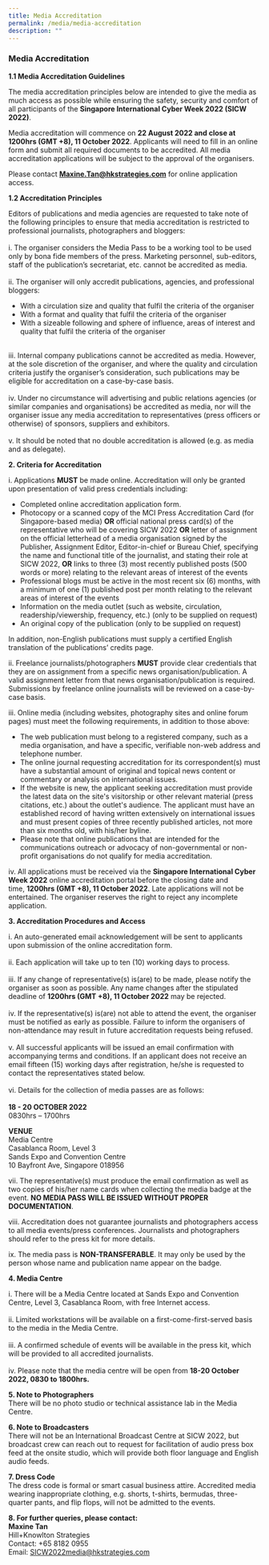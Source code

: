 ```yaml
---
title: Media Accreditation
permalink: /media/media-accreditation
description: ""
---
```


### **Media Accreditation**

**1.1 Media Accreditation Guidelines**

The media accreditation principles below are intended to give the media as much access as
possible while ensuring the safety, security and comfort of all participants of the **Singapore
International Cyber Week 2022 (SICW 2022)**.

Media accreditation will commence on **22 August 2022 and close at 1200hrs (GMT +8), 11
October 2022**. Applicants will need to fill in an online form and submit all required
documents to be accredited. All media accreditation applications will be subject to the
approval of the organisers.

Please contact [**Maxine.Tan@hkstrategies.com**](mailto:Maxine.Tan@hkstrategies.com) for online application access.

**1.2 Accreditation Principles**

Editors of publications and media agencies are requested to take note of the following
principles to ensure that media accreditation is restricted to professional journalists,
photographers and bloggers:
<br><br>i. The organiser considers the Media Pass to be a working tool to be used only by bona
fide members of the press. Marketing personnel, sub-editors, staff of the publication’s
secretariat, etc. cannot be accredited as media.
<br><br>ii. The organiser will only accredit publications, agencies, and professional bloggers:
* With a circulation size and quality that fulfil the criteria of the organiser
* With a format and quality that fulfil the criteria of the organiser
* With a sizeable following and sphere of influence, areas of interest and quality
that fulfil the criteria of the organiser

<br>iii. Internal company publications cannot be accredited as media. However, at the sole
discretion of the organiser, and where the quality and circulation criteria justify the
organiser’s consideration, such publications may be eligible for accreditation on a
case-by-case basis.
<br><br>iv. Under no circumstance will advertising and public relations agencies (or similar
companies and organisations) be accredited as media, nor will the organiser issue
any media accreditation to representatives (press officers or otherwise) of sponsors,
suppliers and exhibitors.
<br><br>v. It should be noted that no double accreditation is allowed (e.g. as media and as
delegate).

**2. Criteria for Accreditation**

i. Applications **MUST** be made online. Accreditation will only be granted upon
presentation of valid press credentials including:
* Completed online accreditation application form.
* Photocopy or a scanned copy of the MCI Press Accreditation Card (for
Singapore-based media) **OR** official national press card(s) of the
representative who will be covering SICW 2022 **OR** letter of assignment on
the official letterhead of a media organisation signed by the Publisher,
Assignment Editor, Editor-in-chief or Bureau Chief, specifying the name and
functional title of the journalist, and stating their role at SICW 2022, **OR** links
to three (3) most recently published posts (500 words or more) relating to the
relevant areas of interest of the events
* Professional blogs must be active in the most recent six (6) months, with a
minimum of one (1) published post per month relating to the relevant areas of
interest of the events
* Information on the media outlet (such as website, circulation,
readership/viewership, frequency, etc.) (only to be supplied on request)
* An original copy of the publication (only to be supplied on request)

In addition, non-English publications must supply a certified English translation of the
publications’ credits page.

ii. Freelance journalists/photographers **MUST** provide clear credentials that they are on
assignment from a specific news organisation/publication. A valid assignment letter
from that news organisation/publication is required. Submissions by freelance online
journalists will be reviewed on a case-by-case basis.

iii. Online media (including websites, photography sites and online forum pages) must
meet the following requirements, in addition to those above:
* The web publication must belong to a registered company, such as a media
organisation, and have a specific, verifiable non-web address and telephone
number.
* The online journal requesting accreditation for its correspondent(s) must have
a substantial amount of original and topical news content or commentary or
analysis on international issues.
* If the website is new, the applicant seeking accreditation must provide the
latest data on the site's visitorship or other relevant material (press citations,
etc.) about the outlet's audience. The applicant must have an established
record of having written extensively on international issues and must present
copies of three recently published articles, not more than six months old, with
his/her byline.
* Please note that online publications that are intended for the communications
outreach or advocacy of non-governmental or non-profit organisations do not
qualify for media accreditation.

iv. All applications must be received via the **Singapore International Cyber Week 2022**
online accreditation portal before the closing date and time, **1200hrs (GMT +8), 11
October 2022**. Late applications will not be entertained. The organiser reserves the
right to reject any incomplete application.

**3. Accreditation Procedures and Access**

i. An auto-generated email acknowledgement will be sent to applicants upon
submission of the online accreditation form.
<br><br>ii. Each application will take up to ten (10) working days to process.
<br><br>iii. If any change of representative(s) is(are) to be made, please notify the organiser as
soon as possible. Any name changes after the stipulated deadline of **1200hrs (GMT
+8), 11 October 2022** may be rejected.
<br><br>iv. If the representative(s) is(are) not able to attend the event, the organiser must be
notified as early as possible. Failure to inform the organisers of non-attendance may
result in future accreditation requests being refused.
<br><br>v. All successful applicants will be issued an email confirmation with accompanying
terms and conditions. If an applicant does not receive an email fifteen (15) working
days after registration, he/she is requested to contact the representatives stated
below.
<br><br>vi. Details for the collection of media passes are as follows:
<br>
<br>**18 - 20 OCTOBER 2022**
<br>0830hrs – 1700hrs

**VENUE**
<br>Media Centre
<br>Casablanca Room, Level 3
<br>Sands Expo and Convention Centre
<br>10 Bayfront Ave, Singapore 018956

vii. The representative(s) must produce the email confirmation as well as two copies of
his/her name cards when collecting the media badge at the event. **NO MEDIA PASS
WILL BE ISSUED WITHOUT PROPER DOCUMENTATION**.

viii. Accreditation does not guarantee journalists and photographers access to all media
events/press conferences. Journalists and photographers should refer to the press kit
for more details.

ix. The media pass is **NON-TRANSFERABLE**. It may only be used by the person
whose name and publication name appear on the badge.

**4. Media Centre**

i. There will be a Media Centre located at Sands Expo and Convention Centre, Level 3,
Casablanca Room, with free Internet access.
<br><br>ii. Limited workstations will be available on a first-come-first-served basis to the media
in the Media Centre.
<br><br>iii. A confirmed schedule of events will be available in the press kit, which will be
provided to all accredited journalists.
<br><br>iv. Please note that the media centre will be open from **18-20 October 2022, 0830 to
1800hrs.**

**5. Note to Photographers**
<br>There will be no photo studio or technical assistance lab in the Media Centre.

**6. Note to Broadcasters**
<br>There will not be an International Broadcast Centre at SICW 2022, but broadcast crew can
reach out to request for facilitation of audio press box feed at the onsite studio, which will
provide both floor language and English audio feeds.

**7. Dress Code**
<br>The dress code is formal or smart casual business attire. Accredited media wearing
inappropriate clothing, e.g. shorts, t-shirts, bermudas, three-quarter pants, and flip flops, will
not be admitted to the events.

**8. For further queries, please contact:**
<br>**Maxine Tan**
<br>Hill+Knowlton Strategies
<br>Contact: +65 8182 0955
<br>Email: [SICW2022media@hkstrategies.com](mailto:SICW2022media@hkstrategies.com)
